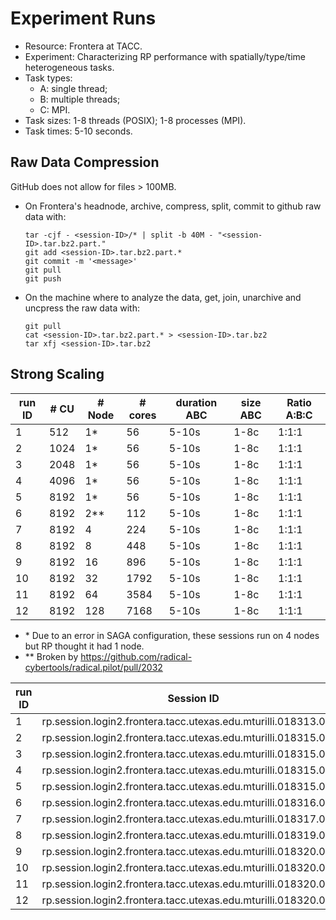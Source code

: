 # Experiment Runs

* Resource: Frontera at TACC.
* Experiment: Characterizing RP performance with spatially/type/time heterogeneous tasks.
* Task types: 
  - A: single thread;
  - B: multiple threads;
  - C: MPI.
* Task sizes: 1-8 threads (POSIX); 1-8 processes (MPI).
* Task times: 5-10 seconds.

## Raw Data Compression

GitHub does not allow for files > 100MB. 

* On Frontera's headnode, archive, compress, split, commit to github raw data with:

  ```
  tar -cjf - <session-ID>/* | split -b 40M - "<session-ID>.tar.bz2.part."
  git add <session-ID>.tar.bz2.part.*
  git commit -m '<message>'
  git pull
  git push
  ```

* On the machine where to analyze the data, get, join, unarchive and uncpress the raw data with:
  ```
  git pull
  cat <session-ID>.tar.bz2.part.* > <session-ID>.tar.bz2
  tar xfj <session-ID>.tar.bz2
  ```

## Strong Scaling

| run ID | # CU | # Node | # cores | duration ABC | size ABC | Ratio A:B:C |
|--------|------|--------|---------|--------------|----------|-------------|
| 1      | 512  | 1\*    | 56      | 5-10s        | 1-8c     | 1:1:1       |
| 2      | 1024 | 1\*    | 56      | 5-10s        | 1-8c     | 1:1:1       |
| 3      | 2048 | 1\*    | 56      | 5-10s        | 1-8c     | 1:1:1       |
| 4      | 4096 | 1\*    | 56      | 5-10s        | 1-8c     | 1:1:1       |
| 5      | 8192 | 1\*    | 56      | 5-10s        | 1-8c     | 1:1:1       |
| 6      | 8192 | 2\*\*  | 112     | 5-10s        | 1-8c     | 1:1:1       |
| 7      | 8192 | 4      | 224     | 5-10s        | 1-8c     | 1:1:1       |
| 8      | 8192 | 8      | 448     | 5-10s        | 1-8c     | 1:1:1       |
| 9      | 8192 | 16     | 896     | 5-10s        | 1-8c     | 1:1:1       |
| 10     | 8192 | 32     | 1792    | 5-10s        | 1-8c     | 1:1:1       |
| 11     | 8192 | 64     | 3584    | 5-10s        | 1-8c     | 1:1:1       |
| 12     | 8192 | 128    | 7168    | 5-10s        | 1-8c     | 1:1:1       |

* \* Due to an error in SAGA configuration, these sessions run on 4 nodes but
  RP thought it had 1 node.
* \*\* Broken by https://github.com/radical-cybertools/radical.pilot/pull/2032

| run ID | Session ID                                                      |
|--------|-----------------------------------------------------------------|
| 1      | rp.session.login2.frontera.tacc.utexas.edu.mturilli.018313.0009 |
| 2      | rp.session.login2.frontera.tacc.utexas.edu.mturilli.018315.0000 |
| 3      | rp.session.login2.frontera.tacc.utexas.edu.mturilli.018315.0001 |
| 4      | rp.session.login2.frontera.tacc.utexas.edu.mturilli.018315.0002 |
| 5      | rp.session.login2.frontera.tacc.utexas.edu.mturilli.018315.0003 |
| 6      | rp.session.login2.frontera.tacc.utexas.edu.mturilli.018316.0002 |
| 7      | rp.session.login2.frontera.tacc.utexas.edu.mturilli.018317.0002 |
| 8      | rp.session.login2.frontera.tacc.utexas.edu.mturilli.018319.0002 |
| 9      | rp.session.login2.frontera.tacc.utexas.edu.mturilli.018320.0000 |
| 10     | rp.session.login2.frontera.tacc.utexas.edu.mturilli.018320.0001 |
| 11     | rp.session.login2.frontera.tacc.utexas.edu.mturilli.018320.0002 |
| 12     | rp.session.login2.frontera.tacc.utexas.edu.mturilli.018320.0003 |











